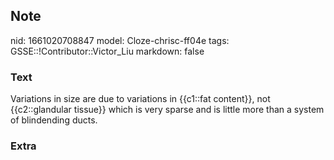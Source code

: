 ## Note
nid: 1661020708847
model: Cloze-chrisc-ff04e
tags: GSSE::!Contributor::Victor_Liu
markdown: false

### Text
<div>
  Variations in size are due to variations in {{c1::fat content}},
  not {{c2::glandular tissue}} which is very sparse and is little
  more than a system of blindending ducts.
</div>

### Extra

